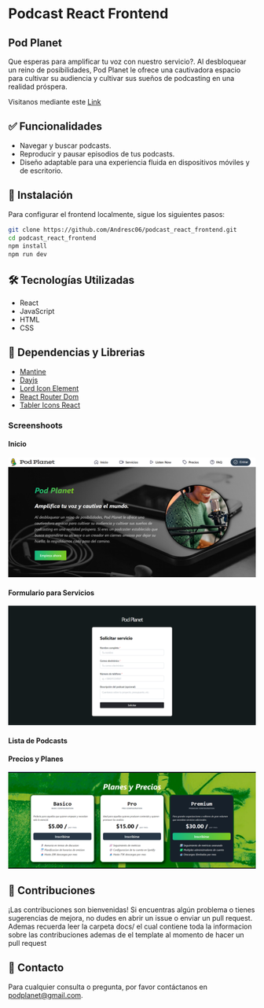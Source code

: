 # Podcast React Frontend

## Pod Planet
Que esperas para amplificar tu voz con nuestro servicio?. Al desbloquear un reino de posibilidades, Pod Planet le ofrece una cautivadora espacio para cultivar su audiencia y cultivar sus sueños de podcasting en una realidad próspera. 

Visitanos mediante este <a href="https://podcast-react-frontend.vercel.app/" target="_blank">Link</a>

## ✅ Funcionalidades
- Navegar y buscar podcasts.
- Reproducir y pausar episodios de tus podcasts.
- Diseño adaptable para una experiencia fluida en dispositivos móviles y de escritorio.

## 🔧 Instalación
Para configurar el frontend localmente, sigue los siguientes pasos:

```bash
git clone https://github.com/Andresc06/podcast_react_frontend.git
cd podcast_react_frontend
npm install
npm run dev
```

## 🛠 Tecnologías Utilizadas
- React
- JavaScript
- HTML
- CSS

## 💾 Dependencias y Librerias
- [Mantine](https://ui.mantine.dev/)
- [Dayjs](https://www.npmjs.com/package/dayjs)
- [Lord Icon Element](https://www.npmjs.com/package/lord-icon-element)
- [React Router Dom](https://reactrouter.com/en/main)
- [Tabler Icons React](https://www.npmjs.com/package/tabler-icons-react)

### Screenshoots

<h4>Inicio</h4>
<img src="./src/assets/readme-imgs/home.png" width='600px'/>
<h4>Formulario para Servicios</h4>
<img src="./src/assets/readme-imgs/form.png" width='600px'/>
<h4>Lista de Podcasts</h4>

<h4>Precios y Planes</h4>
<img src="./src/assets/readme-imgs/precios.png" width='600px'/>

## 📢 Contribuciones
¡Las contribuciones son bienvenidas! Si encuentras algún problema o tienes sugerencias de mejora, no dudes en abrir un issue o enviar un pull request. Ademas recuerda leer la carpeta docs/ el cual contiene toda la informacion sobre las contribuciones ademas de el template al momento de hacer un pull request

## 📌 Contacto
Para cualquier consulta o pregunta, por favor contáctanos en podplanet@gmail.com.